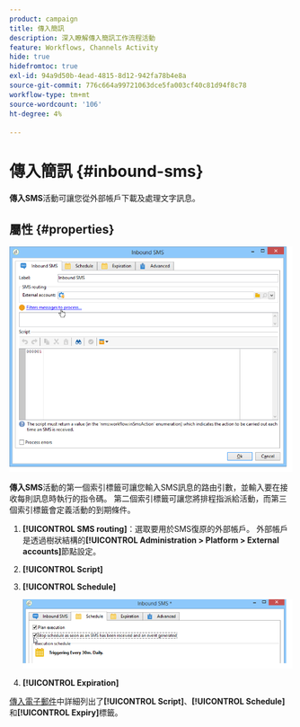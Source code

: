 ```yaml
---
product: campaign
title: 傳入簡訊
description: 深入瞭解傳入簡訊工作流程活動
feature: Workflows, Channels Activity
hide: true
hidefromtoc: true
exl-id: 94a9d50b-4ead-4815-8d12-942fa78b4e8a
source-git-commit: 776c664a99721063dce5fa003cf40c81d94f8c78
workflow-type: tm+mt
source-wordcount: '106'
ht-degree: 4%

---
```


# 傳入簡訊 {#inbound-sms}



**傳入SMS**&#x200B;活動可讓您從外部帳戶下載及處理文字訊息。

## 屬性 {#properties}

![](assets/sms_rec_edit.png)

**傳入SMS**&#x200B;活動的第一個索引標籤可讓您輸入SMS訊息的路由引數，並輸入要在接收每則訊息時執行的指令碼。 第二個索引標籤可讓您將排程指派給活動，而第三個索引標籤會定義活動的到期條件。

1. **[!UICONTROL SMS routing]**：選取要用於SMS復原的外部帳戶。 外部帳戶是透過樹狀結構的&#x200B;**[!UICONTROL Administration > Platform > External accounts]**&#x200B;節點設定。
1. **[!UICONTROL Script]**
1. **[!UICONTROL Schedule]**

   ![](assets/sms_rec_edit_2.png)

1. **[!UICONTROL Expiration]**

[傳入電子郵件](inbound-emails.md)中詳細列出了&#x200B;**[!UICONTROL Script]**、**[!UICONTROL Schedule]**&#x200B;和&#x200B;**[!UICONTROL Expiry]**&#x200B;標籤。
